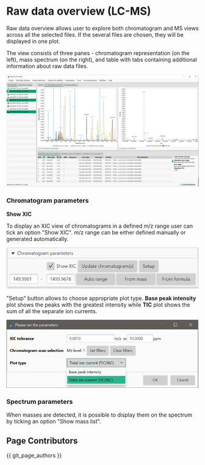 # **Raw data overview (LC-MS)**

Raw data overview allows user to explore both chromatogram and MS views across all the selected files. If the several files are chosen, they will be displayed in one plot.

The view consists of three panes - chromatogram representation (on the left), mass spectrum (on the right), and table with tabs containing additional information about raw data files.

![Raw data visualizer](raw-data-visualizer.PNG)

### **Chromatogram parameters**

**Show XIC**

To display an XIC view of chromatograms in a defined m/z range user can tick an option "Show XIC". m/z range can be either defined manually or generated automatically.

![Raw data chromatogram](raw-data-chromatogram.PNG)

"Setup" button allows to choose appropriate plot type. **Base peak intensity** plot shows the peaks with the greatest intensity while **TIC** plot shows the sum of all the separate ion currents.

![Raw data chromatogram setup](raw-data-chromatogram-setup.PNG)

### **Spectrum parameters**

When masses are detected, it is possible to display them on the spectrum by ticking an option "Show mass list".

## Page Contributors

{{ git_page_authors }}
